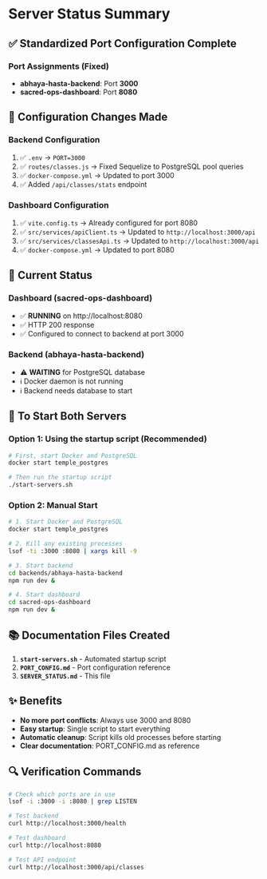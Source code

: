 # Server Status Summary

## ✅ Standardized Port Configuration Complete

### Port Assignments (Fixed)
- **abhaya-hasta-backend**: Port **3000**
- **sacred-ops-dashboard**: Port **8080**

## 📝 Configuration Changes Made

### Backend Configuration
1. ✅ `.env` → `PORT=3000`
2. ✅ `routes/classes.js` → Fixed Sequelize to PostgreSQL pool queries
3. ✅ `docker-compose.yml` → Updated to port 3000
4. ✅ Added `/api/classes/stats` endpoint

### Dashboard Configuration
1. ✅ `vite.config.ts` → Already configured for port 8080
2. ✅ `src/services/apiClient.ts` → Updated to `http://localhost:3000/api`
3. ✅ `src/services/classesApi.ts` → Updated to `http://localhost:3000/api`
4. ✅ `docker-compose.yml` → Updated to port 8080

## 🚀 Current Status

### Dashboard (sacred-ops-dashboard)
- ✅ **RUNNING** on http://localhost:8080
- ✅ HTTP 200 response
- ✅ Configured to connect to backend at port 3000

### Backend (abhaya-hasta-backend)
- ⚠️  **WAITING** for PostgreSQL database
- ℹ️  Docker daemon is not running
- ℹ️  Backend needs database to start

## 🔧 To Start Both Servers

### Option 1: Using the startup script (Recommended)
```bash
# First, start Docker and PostgreSQL
docker start temple_postgres

# Then run the startup script
./start-servers.sh
```

### Option 2: Manual Start
```bash
# 1. Start Docker and PostgreSQL
docker start temple_postgres

# 2. Kill any existing processes
lsof -ti :3000 :8080 | xargs kill -9

# 3. Start backend
cd backends/abhaya-hasta-backend
npm run dev &

# 4. Start dashboard
cd sacred-ops-dashboard
npm run dev &
```

## 📚 Documentation Files Created

1. **`start-servers.sh`** - Automated startup script
2. **`PORT_CONFIG.md`** - Port configuration reference
3. **`SERVER_STATUS.md`** - This file

## ✨ Benefits

- **No more port conflicts**: Always use 3000 and 8080
- **Easy startup**: Single script to start everything
- **Automatic cleanup**: Script kills old processes before starting
- **Clear documentation**: PORT_CONFIG.md as reference

## 🔍 Verification Commands

```bash
# Check which ports are in use
lsof -i :3000 -i :8080 | grep LISTEN

# Test backend
curl http://localhost:3000/health

# Test dashboard
curl http://localhost:8080

# Test API endpoint
curl http://localhost:3000/api/classes
```
